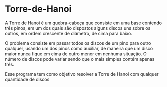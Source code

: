 # Torre-de-Hanoi

A Torre de Hanoi é um quebra-cabeça que consiste em uma base contendo três pinos, em um dos quais são dispostos alguns discos uns sobre os outros, em ordem crescente de diâmetro, de cima para baixo.

O problema consiste em passar todos os discos de um pino para outro qualquer, usando um dos pinos como auxiliar, de maneira que um disco maior nunca fique em cima de outro menor em nenhuma situação. O número de discos pode variar sendo que o mais simples contém apenas três.

Esse programa tem como objetivo resolver a Torre de Hanoi com qualquer quantidade de discos
